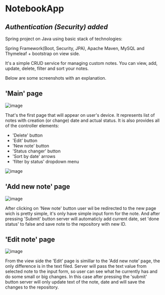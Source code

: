 # NotebookApp
## *Authentication (Security) added*

Spring project on Java using basic stack of technologies: 


Spring Framework(Boot, Security, JPA), Apache Maven, MySQL and Thymeleaf + bootstrap on view side.

It's a simple CRUD service for managing custom notes.
You can view, add, update, delete, filter and sort your notes.

Below are some screenshots with an explanation.

## 'Main' page
![image](https://user-images.githubusercontent.com/75338292/208548903-93fc8aef-654c-4899-a842-238e71bee3be.png)

That's the first page that will appear on user's device. It represents list of notes with creation (or change) date and actual status.
It is also provides all of the controller elements:
  - 'Delete' button
  - 'Edit' button
  - 'New note' button
  - 'Status changer' button
  - 'Sort by date' arrows
  - 'filter by status' dropdown menu
  
![image](https://user-images.githubusercontent.com/75338292/208550009-234a4ef3-8888-492d-9019-82d44aa62dc8.png)


## 'Add new note' page
![image](https://user-images.githubusercontent.com/75338292/208550359-9da0c78f-3ca7-4692-973d-cc0a41c53ba3.png)

After clicking on 'New note' button user wil be redirected to the new page wich is pretty simple, it's only have simple input form for the note.
And after pressing 'Submit' button server will automaticly add current date, set 'done status' to false and save note to the repository with new ID.

## 'Edit note' page
![image](https://user-images.githubusercontent.com/75338292/208551137-64a41c80-4aa1-4c53-8da8-8b9c16070199.png)

From the view side the 'Edit' page is simillar to the 'Add new note' page, the only difference is in the text filed. Server will pass the text value from selected note to the input form, so user can see what he currently has and do some small or big changes. In this case after pressing the 'submit' button server will only update text of the note, date and will save the changes to the repository.

